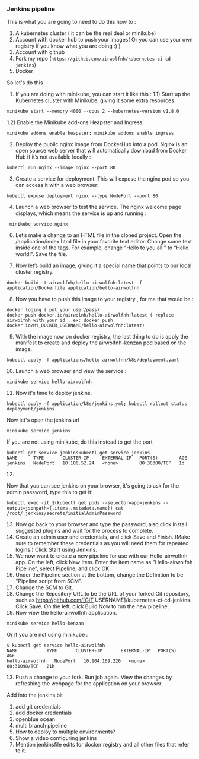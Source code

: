 ### Jenkins pipeline

This is what you are going to need to do this how to :
1) A kubernetes cluster ( it can be the real deal or minikube)
2) Account with docker hub to push your images( Or you can use your own registry if you know what you are doing :) )
3) Account with github
4) Fork my repo (`https://github.com/airwolfnh/kubernetes-ci-cd-jenkins`)
5) Docker 

So let's do this 
1) If you are doing with minikube, you can start it like this :
1.1) Start up the Kubernetes cluster with Minikube, giving it some extra resources:
```shell
minikube start --memory 4000 --cpus 2 --kubernetes-version v1.8.0
```

1.2) Enable the Minikube add-ons Heapster and Ingress: 
```shell
minikube addons enable heapster; minikube addons enable ingress
```

2) Deploy the public nginx image from DockerHub into a pod. Nginx is an open source web server that will automatically download from Docker Hub if it’s not available locally : 
```shell
kubectl run nginx --image nginx --port 80
```

3) Create a service for deployment. This will expose the nginx pod so you can access it with a web browser: 
```shell
kubectl expose deployment nginx --type NodePort --port 80
```

4) Launch a web browser to test the service. The nginx welcome page displays, which means the service is up and running :
```shell
 minikube service nginx 
```

6) Let’s make a change to an HTML file in the cloned project. Open the /application/index.html file in your favorite text editor. Change some text inside one of the tags. For example, change “Hello to you all!” to “Hello world!”. Save the file.

7) Now let’s build an image, giving it a special name that points to our local cluster registry.
```shell
docker build -t airwolfnh/hello-airwolfnh:latest -f application/Dockerfile application/hello-airwolfnh
```

8) Now you have to push this image to your registry , for me that would be :
```shell
docker loging ( put your user/pass)
docker push docker.io/airwolnh/hello-airwolfnh:latest ( replace airwolfnh with your id , ex: docker push docker.io/MY_DOCKER_USERNAME/hello-airwolfnh:latest)
```

9) With the image  now on docker registry, the last thing to do is apply the manifest to create and deploy the airwolfnh-kenzan pod based on the image.
```shell
kubectl apply -f applications/hello-airwolfnh/k8s/deployment.yaml
```

10) Launch a web browser and view the service : 
```shell
minikube service hello-airwolfnh
```

11) Now it's time to deploy jenkins.
```shell
kubectl apply -f application/k8s/jenkins.yml; kubectl rollout status deployment/jenkins
```

Now let's open the jenkins url 
```shell
minikube service jenkins
```

If you are not using minikube, do this instead to get the port 
```shell
kubectl get service jenkinskubectl get service jenkins
NAME      TYPE       CLUSTER-IP     EXTERNAL-IP   PORT(S)        AGE
jenkins   NodePort   10.106.52.24   <none>        80:30300/TCP   1d
```

12)
Now that you can see jenkins on your browser, it's going to ask for the admin password, type this to get it:
```shell
kubectl exec -it $(kubectl get pods --selector=app=jenkins --output=jsonpath={.items..metadata.name}) cat /root/.jenkins/secrets/initialAdminPassword
```

13) Now go back to your browser and type the password, also click Install suggested plugins and wait for the process to complete.
14) Create an admin user and credentials, and click Save and Finish. (Make sure to remember these credentials as you will need them for repeated logins.) Click Start using Jenkins.
15) We now want to create a new pipeline for use with our Hello-airwolfnh app. On the left, click New Item. Enter the item name as "Hello-airwolfnh Pipeline", select Pipeline, and click OK.
16) Under the Pipeline section at the bottom, change the Definition to be "Pipeline script from SCM". 
17) Change the SCM to Git.
18) Change the Repository URL to be the URL of your forked Git repository, such as https://github.com/[GIT USERNAME]/kubernetes-ci-cd-jenkins. Click Save. On the left, click Build Now to run the new pipeline.
19) Now view the hello-airwolfnh application.
```shell
minikube service hello-kenzan
```

Or if you are not using minikube :
```shell
$ kubectl get service hello-airwolfnh
NAME           TYPE       CLUSTER-IP       EXTERNAL-IP   PORT(S)        AGE
hello-airwolfnh   NodePort   10.104.169.226   <none>        80:31098/TCP   21h
```


13) Push a change to your fork. Run job again. View the changes by refreshing the webpage for the application on your browser.








Add into the jenkins bit
1) add git credentials
2) add docker credentials
3) openblue ocean
4) multi branch pipeline
5) How to deploy to multiple environments?
6) Show a video configuring jenkins
7) Mention jenkinsfile edits for docker registry and all other files that refer to it.


